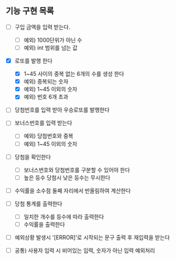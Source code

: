 ## 기능 구현 목록

- [ ] 구입 금액을 입력 받는다.   
    - [ ] 예외) 1000단위가 아닌 수
    - [ ] 예외) int 범위를 넘는 값
- [x] 로또를 발행 한다
   - [x] 1~45 사이의 중복 없는 6개의 수를 생성 한다
   - [x] 예외) 중복되는 숫자
   - [x] 예외) 1~45 이외의 숫자
   - [x] 예외) 번호 6개 초과
- [ ] 당첨번호를 입력 받아 우승로또를 발행한다
- [ ] 보너스번호를 입력 받는다
    - [ ] 예외) 당첨번호와 중복
    - [ ] 예외) 1~45 이외의 숫자
- [ ] 당첨을 확인한다
    - [ ] 보너스번호와 당첨번호를 구분할 수 있어야 한다
    - [ ] 높은 등수 당첨시 낮은 등수는 무시한다
- [ ] 수익률을 소수점 둘째 자리에서 반올림하여 계산한다
- [ ] 당첨 통계를 출력한다
    - [ ] 일치한 개수를 등수에 따라 출력한다   
    - [ ] 수익률을 출력한다
- [ ] 예외상황 발생시 '[ERROR]'로 시작되는 문구 출력 후 재입력을 받는다


- [ ] 공통) 사용자 입력 시 비어있는 입력, 숫자가 아닌 입력 예외처리

